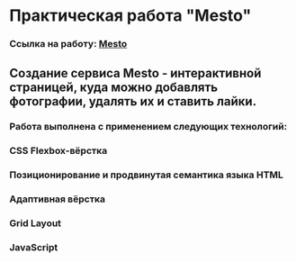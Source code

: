 # Практическая работа "Mesto"
### Ссылка на работу: <a href="https://ilkirov.github.io/mesto/" target="_blank">Mesto</a>
## Создание сервиса Mesto - интерактивной страницей, куда можно добавлять фотографии, удалять их и ставить лайки.

### Работа выполнена с применением следующих технологий:
### CSS Flexbox-вёрстка
### Позиционирование и продвинутая семантика языка HTML
### Адаптивная вёрстка
### Grid Layout
### JavaScript
